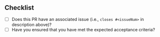 ## Checklist

- [ ] Does this PR have an associated issue (i.e., `closes #<issueNum>` in description above)?
- [ ] Have you ensured that you have met the expected acceptance criteria?
